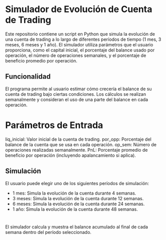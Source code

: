 <h1>Simulador de Evolución de Cuenta de Trading</h1>

Este repositorio contiene un script en Python que simula la evolución de una cuenta de trading a lo largo de diferentes períodos de tiempo (1 mes, 3 meses, 6 meses y 1 año). El simulador utiliza parámetros que el usuario proporciona, como el capital inicial, el porcentaje del balance usado por operación, el número de operaciones semanales, y el porcentaje de beneficio promedio por operación.

<h2>Funcionalidad</h2>
El programa permite al usuario estimar cómo crecería el balance de su cuenta de trading bajo ciertas condiciones. Los cálculos se realizan semanalmente y consideran el uso de una parte del balance en cada operación.

<h1>Parámetros de Entrada</h1>
liq_inicial: Valor inicial de la cuenta de trading.
por_opp: Porcentaje del balance de la cuenta que se usa en cada operación.
op_sem: Número de operaciones realizadas semanalmente.
PnL: Porcentaje promedio de beneficio por operación (incluyendo apalancamiento si aplica).
<h2>Simulación</h2>
El usuario puede elegir uno de los siguientes períodos de simulación:

- 1 mes: Simula la evolución de la cuenta durante 4 semanas.
- 3 meses: Simula la evolución de la cuenta durante 12 semanas.
- 6 meses: Simula la evolución de la cuenta durante 24 semanas.
- 1 año: Simula la evolución de la cuenta durante 48 semanas.
<h1></h1>
El simulador calcula y muestra el balance acumulado al final de cada semana dentro del período seleccionado.

